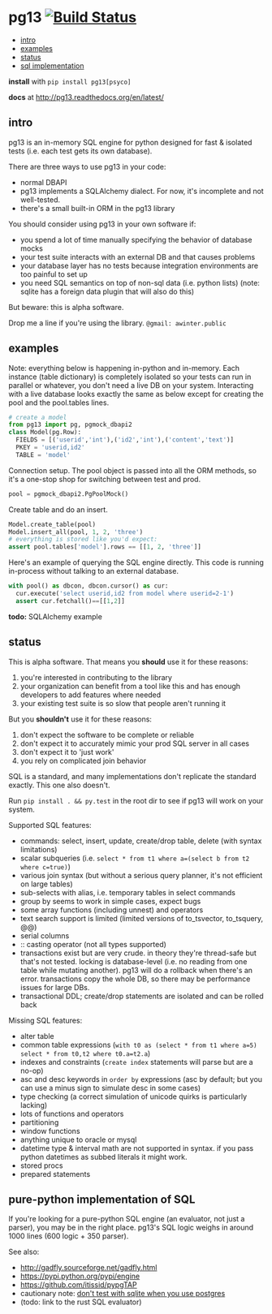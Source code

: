 # pg13 [![Build Status](https://travis-ci.org/abe-winter/pg13-py.svg?branch=master)](https://travis-ci.org/abe-winter/pg13-py)

- [intro](#intro)
- [examples](#examples)
- [status](#status)
- [sql implementation](#pure-python-implementation-of-sql)

**install** with `pip install pg13[psyco]`

**docs** at http://pg13.readthedocs.org/en/latest/

## intro

pg13 is an in-memory SQL engine for python designed for fast & isolated tests (i.e. each test gets its own database).

There are three ways to use pg13 in your code:
* normal DBAPI
* pg13 implements a SQLAlchemy dialect. For now, it's incomplete and not well-tested.
* there's a small built-in ORM in the pg13 library

You should consider using pg13 in your own software if:
* you spend a lot of time manually specifying the behavior of database mocks
* your test suite interacts with an external DB and that causes problems
* your database layer has no tests because integration environments are too painful to set up
* you need SQL semantics on top of non-sql data (i.e. python lists) (note: sqlite has a foreign data plugin that will also do this)

But beware: this is alpha software.

Drop me a line if you're using the library. `@gmail: awinter.public`

## examples

Note: everything below is happening in-python and in-memory. Each instance (table dictionary) is completely isolated so your tests can run in parallel or whatever, you don't need a live DB on your system. Interacting with a live database looks exactly the same as below except for creating the pool and the pool.tables lines.
```python
# create a model
from pg13 import pg, pgmock_dbapi2
class Model(pg.Row):
  FIELDS = [('userid','int'),('id2','int'),('content','text')]
  PKEY = 'userid,id2'
  TABLE = 'model'
```
Connection setup. The pool object is passed into all the ORM methods, so it's a one-stop shop for switching between test and prod.
```python
pool = pgmock_dbapi2.PgPoolMock()
```
Create table and do an insert.
```python
Model.create_table(pool)
Model.insert_all(pool, 1, 2, 'three')
# everything is stored like you'd expect:
assert pool.tables['model'].rows == [[1, 2, 'three']]
```
Here's an example of querying the SQL engine directly. This code is running in-process without talking to an external database.
```python
with pool() as dbcon, dbcon.cursor() as cur:
  cur.execute('select userid,id2 from model where userid=2-1')
  assert cur.fetchall()==[[1,2]]
```

**todo:** SQLAlchemy example

## status

This is alpha software. That means you **should** use it for these reasons:
 1. you're interested in contributing to the library
 1. your organization can benefit from a tool like this and has enough developers to add features where needed
 1. your existing test suite is so slow that people aren't running it

But you **shouldn't** use it for these reasons:
 1. don't expect the software to be complete or reliable
 1. don't expect it to accurately mimic your prod SQL server in all cases
 1. don't expect it to 'just work'
 1. you rely on complicated join behavior

SQL is a standard, and many implementations don't replicate the standard exactly. This one also doesn't.

Run `pip install . && py.test` in the root dir to see if pg13 will work on your system.

Supported SQL features:
* commands: select, insert, update, create/drop table, delete (with syntax limitations)
* scalar subqueries (i.e. `select * from t1 where a=(select b from t2 where c=true)`)
* various join syntax (but without a serious query planner, it's not efficient on large tables)
* sub-selects with alias, i.e. temporary tables in select commands
* group by seems to work in simple cases, expect bugs
* some array functions (including unnest) and operators
* text search support is limited (limited versions of to_tsvector, to_tsquery, @@)
* serial columns
* :: casting operator (not all types supported)
* transactions exist but are very crude. in theory they're thread-safe but that's not tested. locking is database-level (i.e. no reading from one table while mutating another). pg13 will do a rollback when there's an error. transactions copy the whole DB, so there may be performance issues for large DBs.
* transactional DDL; create/drop statements are isolated and can be rolled back

Missing SQL features:
* alter table
* common table expressions (`with t0 as (select * from t1 where a=5) select * from t0,t2 where t0.a=t2.a`)
* indexes and constraints (`create index` statements will parse but are a no-op)
* asc and desc keywords in `order by` expressions (asc by default; but you can use a minus sign to simulate desc in some cases)
* type checking (a correct simulation of unicode quirks is particularly lacking)
* lots of functions and operators
* partitioning
* window functions
* anything unique to oracle or mysql
* datetime type & interval math are not supported in syntax. if you pass python datetimes as subbed literals it might work.
* stored procs
* prepared statements

## pure-python implementation of SQL

If you're looking for a pure-python SQL engine (an evaluator, not just a parser), you may be in the right place. pg13's SQL logic weighs in around 1000 lines (600 logic + 350 parser).

See also:
* http://gadfly.sourceforge.net/gadfly.html
* https://pypi.python.org/pypi/engine
* https://github.com/itissid/pypgTAP
* cautionary note: [don't test with sqlite when you use postgres](http://michael.robellard.com/2015/07/dont-test-with-sqllite-when-you-use.html)
* (todo: link to the rust SQL evaluator)
